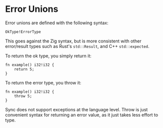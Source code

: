 # Error Unions

Error unions are defined with the following syntax:

```text
OkType!ErrorType
```

This goes against the Zig syntax, but is more consistent with other error/result types such as Rust's `std::Result`, and C++ `std::expected`.

To return the ok type, you simply return it:

```text
fn example() i32!i32 {
    return 5;
}
```

To return the error type, you throw it:

```text
fn example() i32!i32 {
    throw 5;
}
```

Sync does not support exceptions at the language level. Throw is just convenient syntax for returning an error value, as it just takes less effort to type.
